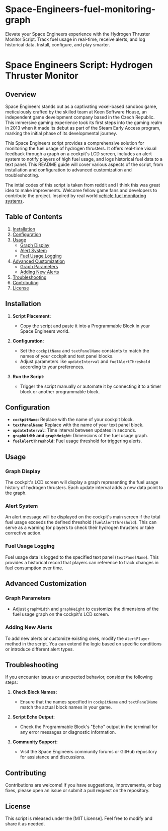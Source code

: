 # Space-Engineers-fuel-monitoring-graph
Elevate your Space Engineers experience with the Hydrogen Thruster Monitor Script. Track fuel usage in real-time, receive alerts, and log historical data. Install, configure, and play smarter.

# Space Engineers Script: Hydrogen Thruster Monitor

## Overview

Space Engineers stands out as a captivating voxel-based sandbox game, meticulously crafted by the skilled team at Keen Software House, an independent game development company based in the Czech Republic. This immersive gaming experience took its first steps into the gaming realm in 2013 when it made its debut as part of the Steam Early Access program, marking the initial phase of its developmental journey.

This Space Engineers script provides a comprehensive solution for monitoring the fuel usage of hydrogen thrusters. It offers real-time visual feedback through a graph on a cockpit's LCD screen, includes an alert system to notify players of high fuel usage, and logs historical fuel data to a text panel. This README guide will cover various aspects of the script, from installation and configuration to advanced customization and troubleshooting.

The intial codes of this script is taken from reddit and I think this was great idea to make improvments. Welcome fellow game fans and developers to contribute the project. Inspired by real world [vehicle fuel monitoring systems](https://kommnet.lk/fuel-monitoring-system/).

## Table of Contents

1. [Installation](#installation)
2. [Configuration](#configuration)
3. [Usage](#usage)
   - [Graph Display](#graph-display)
   - [Alert System](#alert-system)
   - [Fuel Usage Logging](#fuel-usage-logging)
4. [Advanced Customization](#advanced-customization)
   - [Graph Parameters](#graph-parameters)
   - [Adding New Alerts](#adding-new-alerts)
5. [Troubleshooting](#troubleshooting)
6. [Contributing](#contributing)
7. [License](#license)

## Installation

1. **Script Placement:**
   - Copy the script and paste it into a Programmable Block in your Space Engineers world.

2. **Configuration:**
   - Set the `cockpitName` and `textPanelName` constants to match the names of your cockpit and text panel blocks.
   - Adjust parameters like `updateInterval` and `fuelAlertThreshold` according to your preferences.

3. **Run the Script:**
   - Trigger the script manually or automate it by connecting it to a timer block or another programmable block.

## Configuration

- **`cockpitName`:** Replace with the name of your cockpit block.
- **`textPanelName`:** Replace with the name of your text panel block.
- **`updateInterval`:** Time interval between updates in seconds.
- **`graphWidth` and `graphHeight`:** Dimensions of the fuel usage graph.
- **`fuelAlertThreshold`:** Fuel usage threshold for triggering alerts.

## Usage

### Graph Display

The cockpit's LCD screen will display a graph representing the fuel usage history of hydrogen thrusters. Each update interval adds a new data point to the graph.

### Alert System

An alert message will be displayed on the cockpit's main screen if the total fuel usage exceeds the defined threshold (`fuelAlertThreshold`). This can serve as a warning for players to check their hydrogen thrusters or take corrective action.

### Fuel Usage Logging

Fuel usage data is logged to the specified text panel (`textPanelName`). This provides a historical record that players can reference to track changes in fuel consumption over time.

## Advanced Customization

### Graph Parameters

- Adjust `graphWidth` and `graphHeight` to customize the dimensions of the fuel usage graph on the cockpit's LCD screen.

### Adding New Alerts

To add new alerts or customize existing ones, modify the `AlertPlayer` method in the script. You can extend the logic based on specific conditions or introduce different alert types.

## Troubleshooting

If you encounter issues or unexpected behavior, consider the following steps:

1. **Check Block Names:**
   - Ensure that the names specified in `cockpitName` and `textPanelName` match the actual block names in your game.

2. **Script Echo Output:**
   - Check the Programmable Block's "Echo" output in the terminal for any error messages or diagnostic information.

3. **Community Support:**
   - Visit the Space Engineers community forums or GitHub repository for assistance and discussions.

## Contributing

Contributions are welcome! If you have suggestions, improvements, or bug fixes, please open an issue or submit a pull request on the repository.

## License

This script is released under the [MIT License]. Feel free to modify and share it as needed.

